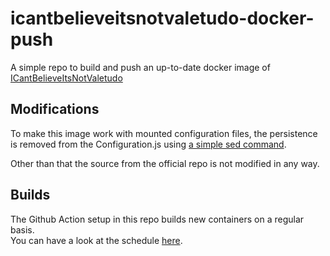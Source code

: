# icantbelieveitsnotvaletudo-docker-push

A simple repo to build and push an up-to-date docker image of [ICantBelieveItsNotValetudo](https://github.com/Hypfer/ICantBelieveItsNotValetudo)

## Modifications

To make this image work with mounted configuration files, the persistence is removed from the Configuration.js using [a simple sed command](https://github.com/markusressel/icantbelieveitsnotvaletudo-docker-push/blob/19acdf018af14ea173fc9458a0b2433b89ad8436/.github/workflows/dockerx-latest.yml#L26).

Other than that the source from the official repo is not modified in any way.

## Builds

The Github Action setup in this repo builds new containers on a regular basis.  
You can have a look at the schedule [here](https://github.com/markusressel/icantbelieveitsnotvaletudo-docker-push/blob/19acdf018af14ea173fc9458a0b2433b89ad8436/.github/workflows/dockerx-latest.yml#L6).

